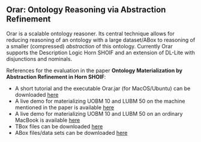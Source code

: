 **Orar: Ontology Reasoning via Abstraction Refinement**
------------------------------------------------------------
Orar is a scalable ontology reasoner. Its central technique allows for reducing reasoning of an ontology with a large dataset/ABox to reasoning of a smaller (compressed) *abstraction* of this ontology. Currently Orar supports the Description Logic Horn SHOIF and an extension of DL-Lite with disjunctions and nominals.  


References for the evaluation in the paper **Ontology Materialization by Abstraction Refinement in Horn SHOIF**:
 * A short tutorial and the executable Orar.jar (for MacOS/Ubuntu) can be downloaded [here](https://www.uni-ulm.de/fileadmin/website_uni_ulm/iui.inst.090/Software/Orar01.zip)
 * A live demo for materializing UOBM 10 and LUBM 50 on the machine mentioned in the paper is available [here](https://youtu.be/A5e8daVfEJE)
 * A live demo for materializing UOBM 10 and LUBM 50 on an ordinary MacBook is available [here](https://youtu.be/GovUnXseV_c)
 * TBox files can be downloaded [here](https://www.uni-ulm.de/fileadmin/website_uni_ulm/iui.inst.090/Software/tboxes.zip)
 * ABox files/data sets can be downloaded [here](https://www.uni-ulm.de/fileadmin/website_uni_ulm/iui.inst.090/Software/datasets.zip)


